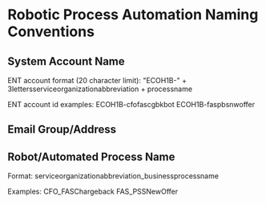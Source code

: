 # Robotic Process Automation Naming Conventions

## System Account Name

ENT account format (20 character limit): "ECOH1B-" + 3lettersserviceorganizationabbreviation + processname

ENT account id examples: 
ECOH1B-cfofascgbkbot
ECOH1B-faspbsnwoffer

## Email Group/Address

## Robot/Automated Process Name

Format: serviceorganizationabbreviation_businessprocessname

Examples: 
CFO_FASChargeback
FAS_PSSNewOffer

